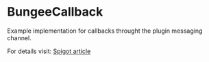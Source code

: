 # BungeeCallback
Example implementation for callbacks throught the plugin messaging channel.

For details visit: [Spigot article](https://www.spigotmc.org/threads/bungeecord-messaging-with-callbacks.562809/)
